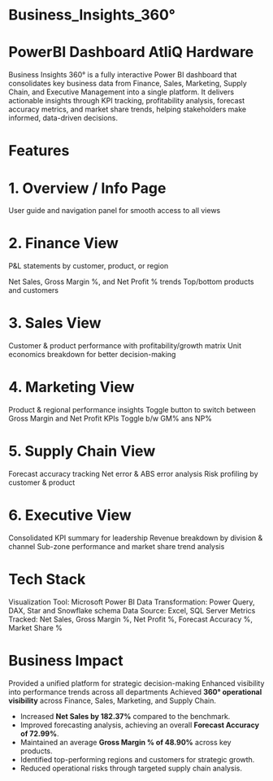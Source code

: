 # Business_Insights_360°
# PowerBI Dashboard AtliQ Hardware
Business Insights 360° is a fully interactive Power BI dashboard that consolidates key business data from Finance, Sales, Marketing, Supply Chain, and Executive Management into a single platform.
It delivers actionable insights through KPI tracking, profitability analysis, forecast accuracy metrics, and market share trends, helping stakeholders make informed, data-driven decisions.
# Features
# 1. Overview / Info Page
User guide and navigation panel for smooth access to all views

# 2. Finance View
P&L statements by customer, product, or region

Net Sales, Gross Margin %, and Net Profit % trends
Top/bottom products and customers

# 3. Sales View
Customer & product performance with profitability/growth matrix
Unit economics breakdown for better decision-making

# 4. Marketing View
Product & regional performance insights
Toggle button to switch between Gross Margin and Net Profit KPIs
Toggle b/w GM% ans NP%

# 5. Supply Chain View
Forecast accuracy tracking
Net error & ABS error analysis
Risk profiling by customer & product

# 6. Executive View
Consolidated KPI summary for leadership
Revenue breakdown by division & channel
Sub-zone performance and market share trend analysis

# Tech Stack
Visualization Tool: Microsoft Power BI
Data Transformation: Power Query, DAX, Star and Snowflake schema
Data Source: Excel, SQL Server
Metrics Tracked: Net Sales, Gross Margin %, Net Profit %, Forecast Accuracy %, Market Share %

# Business Impact
Provided a unified platform for strategic decision-making
Enhanced visibility into performance trends across all departments
Achieved **360° operational visibility** across Finance, Sales, Marketing, and Supply Chain.
- Increased **Net Sales by 182.37%** compared to the benchmark.
- Improved forecasting analysis, achieving an overall **Forecast Accuracy of 72.99%**.
- Maintained an average **Gross Margin % of 48.90%** across key products.
- Identified top-performing regions and customers for strategic growth.
- Reduced operational risks through targeted supply chain analysis.


